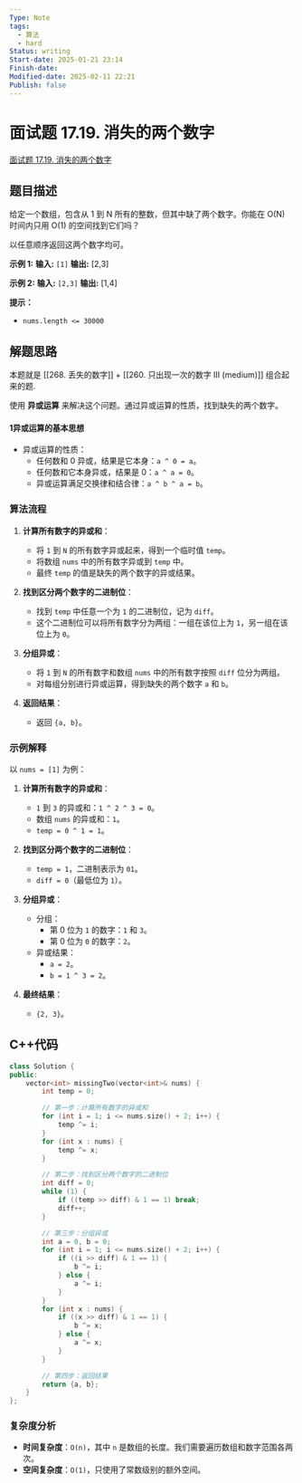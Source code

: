 ```yaml
---
Type: Note
tags:
  - 算法
  - hard
Status: writing
Start-date: 2025-01-21 23:14
Finish-date: 
Modified-date: 2025-02-11 22:21
Publish: false
---
```



# 面试题 17.19. 消失的两个数字
[面试题 17.19. 消失的两个数字](https://leetcode.cn/problems/missing-two-lcci/)

## 题目描述
给定一个数组，包含从 1 到 N 所有的整数，但其中缺了两个数字。你能在 O(N) 时间内只用 O(1) 的空间找到它们吗？

以任意顺序返回这两个数字均可。

**示例 1:**
**输入:** `[1]`
**输出:** [2,3]

**示例 2:**
**输入:** `[2,3]`
**输出:** [1,4]

**提示：**
- `nums.length <= 30000`

## 解题思路
本题就是 [[268. 丢失的数字]] + [[260. 只出现一次的数字 III (medium)]] 组合起来的题.

使用 **异或运算** 来解决这个问题。通过异或运算的性质，找到缺失的两个数字。

#### 1异或运算的基本思想
- 异或运算的性质：
  - 任何数和 0 异或，结果是它本身：`a ^ 0 = a`。
  - 任何数和它本身异或，结果是 0：`a ^ a = 0`。
  - 异或运算满足交换律和结合律：`a ^ b ^ a = b`。


### 算法流程
1. **计算所有数字的异或和**：
   - 将 `1` 到 `N` 的所有数字异或起来，得到一个临时值 `temp`。
   - 将数组 `nums` 中的所有数字异或到 `temp` 中。
   - 最终 `temp` 的值是缺失的两个数字的异或结果。

2. **找到区分两个数字的二进制位**：
   - 找到 `temp` 中任意一个为 `1` 的二进制位，记为 `diff`。
   - 这个二进制位可以将所有数字分为两组：一组在该位上为 `1`，另一组在该位上为 `0`。

3. **分组异或**：
   - 将 `1` 到 `N` 的所有数字和数组 `nums` 中的所有数字按照 `diff` 位分为两组。
   - 对每组分别进行异或运算，得到缺失的两个数字 `a` 和 `b`。

4. **返回结果**：
   - 返回 `{a, b}`。


### 示例解释
以 `nums = [1]` 为例：

1. **计算所有数字的异或和**：
   - `1` 到 `3` 的异或和：`1 ^ 2 ^ 3 = 0`。
   - 数组 `nums` 的异或和：`1`。
   - `temp = 0 ^ 1 = 1`。

2. **找到区分两个数字的二进制位**：
   - `temp = 1`，二进制表示为 `01`。
   - `diff = 0`（最低位为 `1`）。

3. **分组异或**：
   - 分组：
     - 第 0 位为 `1` 的数字：`1` 和 `3`。
     - 第 0 位为 `0` 的数字：`2`。
   - 异或结果：
     - `a = 2`。
     - `b = 1 ^ 3 = 2`。

4. **最终结果**：
   - `{2, 3}`。

## C++代码
```cpp
class Solution {
public:
    vector<int> missingTwo(vector<int>& nums) {
        int temp = 0;

        // 第一步：计算所有数字的异或和
        for (int i = 1; i <= nums.size() + 2; i++) {
            temp ^= i;
        }
        for (int x : nums) {
            temp ^= x;
        }

        // 第二步：找到区分两个数字的二进制位
        int diff = 0;
        while (1) {
            if ((temp >> diff) & 1 == 1) break;
            diff++;
        }

        // 第三步：分组异或
        int a = 0, b = 0;
        for (int i = 1; i <= nums.size() + 2; i++) {
            if ((i >> diff) & 1 == 1) {
                b ^= i;
            } else {
                a ^= i;
            }
        }
        for (int x : nums) {
            if ((x >> diff) & 1 == 1) {
                b ^= x;
            } else {
                a ^= x;
            }
        }

        // 第四步：返回结果
        return {a, b};
    }
};
```


### 复杂度分析
- **时间复杂度**：`O(n)`，其中 `n` 是数组的长度。我们需要遍历数组和数字范围各两次。
- **空间复杂度**：`O(1)`，只使用了常数级别的额外空间。
